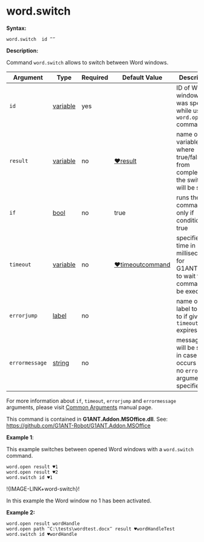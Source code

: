 # word.switch

**Syntax:**

```G1ANT
word.switch  id ‴‴ 

```

**Description:**

Command `word.switch` allows to switch between Word windows. 

| Argument | Type | Required | Default Value | Description |
| -------- | ---- | -------- | ------------- | ----------- |
|`id`| [variable](https://github.com/G1ANT-Robot/G1ANT.Manual/blob/master/G1ANT-Language/Special-Characters/variable.md)  | yes | | ID of Word window that was specified while using `word.open` command |
|`result`| [variable](https://github.com/G1ANT-Robot/G1ANT.Manual/blob/master/G1ANT-Language/Special-Characters/variable.md)  | no |  [♥result](https://github.com/G1ANT-Robot/G1ANT.Manual/blob/master/G1ANT-Language/Common-Arguments.md)  |name of variable where true/false from completion the switch will be stored|
|`if`| [bool](https://github.com/G1ANT-Robot/G1ANT.Manual/blob/master/G1ANT-Language/Structures/bool.md) | no | true | runs the command only if condition is true |
|`timeout`| [variable](https://github.com/G1ANT-Robot/G1ANT.Manual/blob/master/G1ANT-Language/Special-Characters/variable.md) | no | [♥timeoutcommand](https://github.com/G1ANT-Robot/G1ANT.Manual/blob/master/G1ANT-Language/Variables/Special-Variables.md)  | specifies time in milliseconds for G1ANT.Robot to wait for the command to be executed |
|`errorjump` | [label](https://github.com/G1ANT-Robot/G1ANT.Manual/blob/master/G1ANT-Language/Structures/bool.md) | no | | name of the label to jump to if given `timeout` expires |
|`errormessage`| [string](https://github.com/G1ANT-Robot/G1ANT.Manual/blob/master/G1ANT-Language/Structures/bool.md) | no |  | message that will be shown in case error occurs and no `errorjump` argument is specified |

For more information about `if`, `timeout`, `errorjump` and `errormessage` arguments, please visit [Common Arguments](https://github.com/G1ANT-Robot/G1ANT.Manual/blob/master/G1ANT-Language/Common-Arguments.md)  manual page.

This command is contained in **G1ANT.Addon.MSOffice.dll**.
See: https://github.com/G1ANT-Robot/G1ANT.Addon.MSOffice

**Example 1**:

This example switches between opened Word windows with a `word.switch` command.

```G1ANT
word.open result ♥1
word.open result ♥2
word.switch id ♥1

```

!{IMAGE-LINK+word-switch}! 

In this example the Word window no 1 has been activated.

**Example 2:**

```G1ANT
word.open result wordHandle
word.open path ‴C:\tests\wordtest.docx‴ result ♥wordHandleTest
word.switch id ♥wordHandle

```